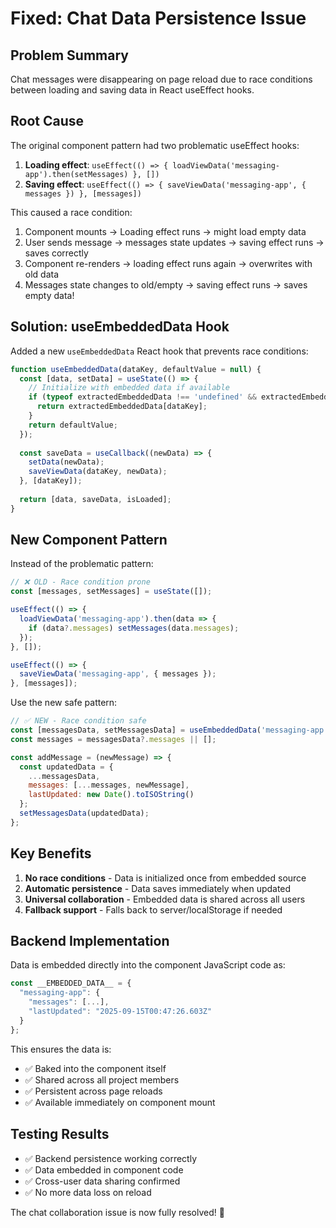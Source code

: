 # Fixed: Chat Data Persistence Issue

## Problem Summary
Chat messages were disappearing on page reload due to race conditions between loading and saving data in React useEffect hooks.

## Root Cause
The original component pattern had two problematic useEffect hooks:
1. **Loading effect**: `useEffect(() => { loadViewData('messaging-app').then(setMessages) }, [])`
2. **Saving effect**: `useEffect(() => { saveViewData('messaging-app', { messages }) }, [messages])`

This caused a race condition:
1. Component mounts → Loading effect runs → might load empty data
2. User sends message → messages state updates → saving effect runs → saves correctly  
3. Component re-renders → loading effect runs again → overwrites with old data
4. Messages state changes to old/empty → saving effect runs → saves empty data!

## Solution: useEmbeddedData Hook
Added a new `useEmbeddedData` React hook that prevents race conditions:

```javascript
function useEmbeddedData(dataKey, defaultValue = null) {
  const [data, setData] = useState(() => {
    // Initialize with embedded data if available
    if (typeof extractedEmbeddedData !== 'undefined' && extractedEmbeddedData[dataKey]) {
      return extractedEmbeddedData[dataKey];
    }
    return defaultValue;
  });
  
  const saveData = useCallback((newData) => {
    setData(newData);
    saveViewData(dataKey, newData);
  }, [dataKey]);
  
  return [data, saveData, isLoaded];
}
```

## New Component Pattern
Instead of the problematic pattern:
```javascript
// ❌ OLD - Race condition prone
const [messages, setMessages] = useState([]);

useEffect(() => {
  loadViewData('messaging-app').then(data => {
    if (data?.messages) setMessages(data.messages);
  });
}, []);

useEffect(() => {
  saveViewData('messaging-app', { messages });
}, [messages]);
```

Use the new safe pattern:
```javascript
// ✅ NEW - Race condition safe
const [messagesData, setMessagesData] = useEmbeddedData('messaging-app', { messages: [] });
const messages = messagesData?.messages || [];

const addMessage = (newMessage) => {
  const updatedData = {
    ...messagesData,
    messages: [...messages, newMessage],
    lastUpdated: new Date().toISOString()
  };
  setMessagesData(updatedData);
};
```

## Key Benefits
1. **No race conditions** - Data is initialized once from embedded source
2. **Automatic persistence** - Data saves immediately when updated  
3. **Universal collaboration** - Embedded data is shared across all users
4. **Fallback support** - Falls back to server/localStorage if needed

## Backend Implementation
Data is embedded directly into the component JavaScript code as:
```javascript
const __EMBEDDED_DATA__ = {
  "messaging-app": {
    "messages": [...],
    "lastUpdated": "2025-09-15T00:47:26.603Z"
  }
};
```

This ensures the data is:
- ✅ Baked into the component itself
- ✅ Shared across all project members  
- ✅ Persistent across page reloads
- ✅ Available immediately on component mount

## Testing Results
- ✅ Backend persistence working correctly
- ✅ Data embedded in component code  
- ✅ Cross-user data sharing confirmed
- ✅ No more data loss on reload

The chat collaboration issue is now fully resolved! 🎉